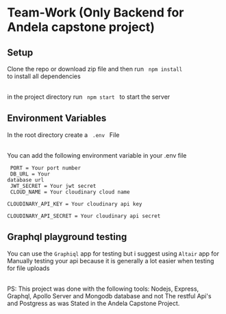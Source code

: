 # Team-Work (Only Backend for Andela capstone project)

## Setup

Clone the repo or download zip file and then run <code> npm install </code> to install all dependencies

<br> in the project directory run <code> npm start </code> to start the server

## Environment Variables

In the root directory create a <code> .env </code> File

<br> You can add the following environment variable in your .env file

<code> PORT = Your port number </code>
<br> <code> DB_URL = Your database url </code>
<br> <code> JWT_SECRET = Your jwt secret </code>
<br> <code> CLOUD_NAME = Your cloudinary cloud name </code>
<br> <code> CLOUDINARY_API_KEY = Your cloudinary api key </code>
<br> <code> CLOUDINARY_API_SECRET = Your cloudinary api secret </code>

## Graphql playground testing

You can use the <code>Graphiql</code> app for testing but i suggest using <code>Altair</code> app for Manually
testing your api because it is generally a lot easier when testing for file uploads

<br> PS: This project was done with the following tools:
Nodejs, Express, Graphql, Apollo Server and Mongodb database and not The restful
Api's and Postgress as was Stated in the Andela Capstone Project.
